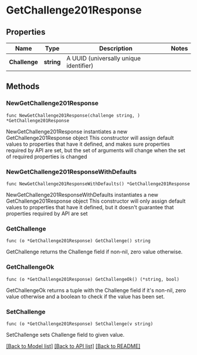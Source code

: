 # GetChallenge201Response

## Properties

Name | Type | Description | Notes
------------ | ------------- | ------------- | -------------
**Challenge** | **string** | A UUID (universally unique identifier) | 

## Methods

### NewGetChallenge201Response

`func NewGetChallenge201Response(challenge string, ) *GetChallenge201Response`

NewGetChallenge201Response instantiates a new GetChallenge201Response object
This constructor will assign default values to properties that have it defined,
and makes sure properties required by API are set, but the set of arguments
will change when the set of required properties is changed

### NewGetChallenge201ResponseWithDefaults

`func NewGetChallenge201ResponseWithDefaults() *GetChallenge201Response`

NewGetChallenge201ResponseWithDefaults instantiates a new GetChallenge201Response object
This constructor will only assign default values to properties that have it defined,
but it doesn't guarantee that properties required by API are set

### GetChallenge

`func (o *GetChallenge201Response) GetChallenge() string`

GetChallenge returns the Challenge field if non-nil, zero value otherwise.

### GetChallengeOk

`func (o *GetChallenge201Response) GetChallengeOk() (*string, bool)`

GetChallengeOk returns a tuple with the Challenge field if it's non-nil, zero value otherwise
and a boolean to check if the value has been set.

### SetChallenge

`func (o *GetChallenge201Response) SetChallenge(v string)`

SetChallenge sets Challenge field to given value.



[[Back to Model list]](../README.md#documentation-for-models) [[Back to API list]](../README.md#documentation-for-api-endpoints) [[Back to README]](../README.md)


